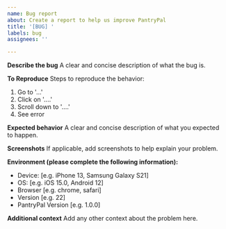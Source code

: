 ```yaml
---
name: Bug report
about: Create a report to help us improve PantryPal
title: '[BUG] '
labels: bug
assignees: ''

---
```


**Describe the bug**
A clear and concise description of what the bug is.

**To Reproduce**
Steps to reproduce the behavior:
1. Go to '...'
2. Click on '....'
3. Scroll down to '....'
4. See error

**Expected behavior**
A clear and concise description of what you expected to happen.

**Screenshots**
If applicable, add screenshots to help explain your problem.

**Environment (please complete the following information):**
 - Device: [e.g. iPhone 13, Samsung Galaxy S21]
 - OS: [e.g. iOS 15.0, Android 12]
 - Browser [e.g. chrome, safari]
 - Version [e.g. 22]
 - PantryPal Version [e.g. 1.0.0]

**Additional context**
Add any other context about the problem here.
